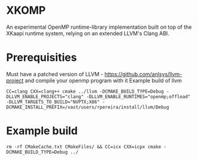 # XKOMP
An experimental OpenMP runtime-library implementation built on top of the XKaapi runtime system, relying on an extended LLVM's Clang ABI.

# Prerequisities
Must have a patched version of LLVM - https://github.com/anlsys/llvm-project and compile your openmp program with it
Example build of llvm
```
CC=clang CXX=clang++ cmake ../llvm -DCMAKE_BUILD_TYPE=Debug -DLLVM_ENABLE_PROJECTS="clang" -DLLVM_ENABLE_RUNTIMES="openmp;offload" -DLLVM_TARGETS_TO_BUILD="NVPTX;X86" -DCMAKE_INSTALL_PREFIX=/vast/users/rpereira/install/llvm/Debug
```

# Example build
```
rm -rf CMakeCache.txt CMakeFiles/ && CC=icx CXX=icpx cmake -DCMAKE_BUILD_TYPE=Debug ../
```
